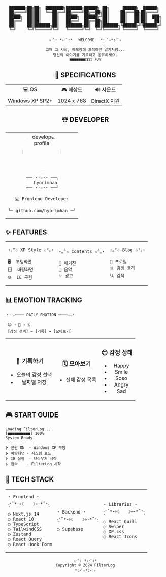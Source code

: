 <div align="center">

```
███████╗██╗██╗  ████████╗███████╗██████╗ ██╗      ██████╗  ██████╗ 
██╔════╝██║██║  ╚══██╔══╝██╔════╝██╔══██╗██║     ██╔═══██╗██╔════╝ 
█████╗  ██║██║     ██║   █████╗  ██████╔╝██║     ██║   ██║██║  ███╗
██╔══╝  ██║██║     ██║   ██╔══╝  ██╔══██╗██║     ██║   ██║██║   ██║
██║     ██║███████╗██║   ███████╗██║  ██║███████╗╚██████╔╝╚██████╔╝
╚═╝     ╚═╝╚══════╝╚═╝   ╚══════╝╚═╝  ╚═╝╚══════╝ ╚═════╝  ╚═════╝ 
```

```
✧･ﾟ: *✧･ﾟ:* 　WELCOME　 *:･ﾟ✧*:･ﾟ✧

그때 그 시절, 메모장에 끄적이던 일기처럼...
당신의 이야기를 기록하고 공유하세요.
■■■■■■■□□□ 70%
```

## 🌈 SPECIFICATIONS
<table align="center">
  <tr>
    <td align="center">💻 OS</td>
    <td align="center">🎮 해상도</td>
    <td align="center">🔊 사운드</td>
  </tr>
  <tr>
    <td align="center">Windows XP SP2+</td>
    <td align="center">1024 x 768</td>
    <td align="center">DirectX 지원</td>
  </tr>
</table>




## ☃️ DEVELOPER
<table align="center">
<tr>
<td align="center">
<img src="https://avatars.githubusercontent.com/u/151856914?s=400&u=ae6bd59a8e5bbb11ef1b3238760fc2fc42dea0cd&v=4" alt="developer profile" width="120" height="120" style="border-radius: 50%"/>

```
╭── ⋆⋅☆⋅⋆ ──╮
   hyorimhan
╰── ⋆⋅☆⋅⋆ ──╯

💻 Frontend Developer

╰─ github.com/hyorimhan ─╯
```
</td>
</tr>
</table>


</div>

## ✨ FEATURES
<table align="center">
<tr>
<td>

```
⋆｡°✩ XP Style ✩°｡⋆
 
🖥️  부팅화면
🪟  바탕화면
🌐  IE 구현
```

</td>
<td>

```
⋆｡°✩ Contents ✩°｡⋆
 
📰 매거진
🎵 음악
✨ 광고
```

</td>
<td>

```
⋆｡°✩ Blog ✩°｡⋆
 
👤 프로필
📊 감정 통계
🔍 검색
```

</td>
</tr>
</table>

## 📊 EMOTION TRACKING
```
・‥…━━━━ DAILY EMOTION ━━━━…‥・
 
 😊 → 📝 → 🗓️
 [감정 선택] → [기록] → [모아보기]
```
<table align="center">
<tr>
<td align="center">

### 📝 기록하기
- 오늘의 감정 선택
- 날짜별 저장

</td>
<td align="center">

### 🗓️ 모아보기
- 전체 감정 목록

</td>
<td align="center">

### 😊 감정 상태
- Happy
- Smile
- Soso
- Angry
- Sad

</td>
</tr>
</table>



## 🎮 START GUIDE
```
Loading FilterLog...
[■■■■■■■■■■] 100%
System Ready!

⊱ 전원 ON  - Windows XP 부팅
⊱ 바탕화면 - 시스템 로드
⊱ IE 실행  - 브라우저 시작
⊱ 접속    - FilterLog 시작
```



## 💾 TECH STACK
<table align="center">
<tr>
<td>

```
⋆ Frontend ⋆
‧͙⁺˚*･༓☾　　☽༓･*˚⁺‧͙
○ Next.js 14
○ React 18
○ TypeScript
○ TailwindCSS
○ Zustand
○ React Query
○ React Hook Form
```

</td>
<td>

```
⋆ Backend ⋆
‧͙⁺˚*･༓☾　　☽༓･*˚⁺‧͙
○ Supabase
```

</td>
<td>

```
⋆ Libraries ⋆
‧͙⁺˚*･༓☾　　☽༓･*˚⁺‧͙
○ React Quill
○ Swiper
○ XP.css
○ React Icons
```

</td>
</tr>
</table>





</div>



<div align="center">
  
```
✧･ﾟ: *✧･ﾟ:*
Copyright © 2024 FilterLog
*:･ﾟ✧*:･ﾟ✧
```

</div>

</div>
